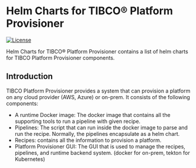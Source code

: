 # Helm Charts for TIBCO® Platform Provisioner
[![License](https://img.shields.io/badge/License-Apache%202.0-blue.svg)](https://opensource.org/licenses/Apache-2.0)

Helm Charts for TIBCO® Platform Provisioner contains a list of helm charts for TIBCO Platform Provisioner components.

## Introduction
TIBCO Platform Provisioner provides a system that can provision a platform on any cloud provider (AWS, Azure) or on-prem. It consists of the following components:
* A runtime Docker image: The docker image that contains all the supporting tools to run a pipeline with given recipe.
* Pipelines: The script that can run inside the docker image to parse and run the recipe. Normally, the pipelines encapsulate as a helm chart.
* Recipes: contains all the information to provision a platform.
* Platform Provisioner GUI: The GUI that is used to manage the recipes, pipelines, and runtime backend system. (docker for on-prem, tekton for Kubernetes)
